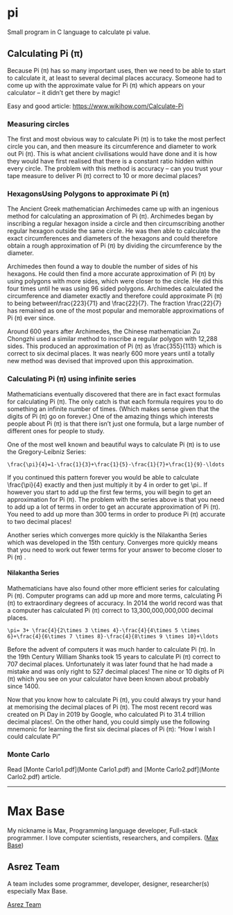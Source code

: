 # pi

Small program in C language to calculate pi value.

## Calculating Pi (π)

Because Pi (π) has so many important uses, then we need to be able to start to calculate it, at least to several decimal places accuracy.  Someone had to come up with the approximate value for Pi (π) which appears on your calculator – it didn’t get there by magic!

Easy and good article: https://www.wikihow.com/Calculate-Pi

### Measuring circles

The first and most obvious way to calculate Pi (π) is to take the most perfect circle you can, and then measure its circumference and diameter to work out Pi (π).  This is what ancient civilisations would have done and it is how they would have first realised that there is a constant ratio hidden within every circle.  The problem with this method is accuracy – can you trust your tape measure to deliver Pi (π) correct to 10 or more decimal places?

### HexagonsUsing Polygons to approximate Pi (π)

The Ancient Greek mathematician Archimedes came up with an ingenious method for calculating an approximation of Pi (π).   Archimedes began by inscribing a regular hexagon inside a circle and then circumscribing another regular hexagon outside the same circle.  He was then able to calculate the exact circumferences and diameters of the hexagons and could therefore obtain a rough approximation of Pi (π) by dividing the circumference by the diameter.

Archimedes then found a way to double the number of sides of his hexagons. He could then find a more accurate approximation of Pi (π) by using polygons with more sides, which were closer to the circle. He did this four times until he was using 96 sided polygons. Archimedes calculated the circumference and diameter exactly and therefore could approximate Pi (π) to being between\frac{223}{71} and \frac{22}{7}. The fraction \frac{22}{7} has remained as one of the most popular and memorable approximations of Pi (π) ever since.

Around 600 years after Archimedes, the Chinese mathematician Zu Chongzhi used a similar method to inscribe a regular polygon with 12,288 sides.  This produced an approximation of Pi (π) as  \frac{355}{113} which is correct to six decimal places.  It was nearly 600 more years until a totally new method was devised that improved upon this approximation.

### Calculating Pi (π) using infinite series

Mathematicians eventually discovered that there are in fact exact formulas for calculating Pi (π).  The only catch is that each formula requires you to do something an infinite number of times.  (Which makes sense given that the digits of Pi (π) go on forever.)  One of the amazing things which interests people about Pi (π) is that there isn’t just one formula, but a large number of different ones for people to study.

One of the most well known and beautiful ways to calculate Pi (π) is to use the Gregory-Leibniz Series:

```
\frac{\pi}{4}=1-\frac{1}{3}+\frac{1}{5}-\frac{1}{7}+\frac{1}{9}-\ldots
```

If you continued this pattern forever you would be able to calculate \frac{\pi}{4} exactly and then just multiply it by 4 in order to get \pi.. If however you start to add up the first few terms, you will begin to get an approximation for Pi (π). The problem with the series above is that you need to add up a lot of terms in order to get an accurate approximation of Pi (π).  You need to add up more than 300 terms in order to produce Pi (π) accurate to two decimal places!

Another series which converges more quickly is the Nilakantha Series which was developed in the 15th century. Converges more quickly means that you need to work out fewer terms for your answer to become closer to Pi (π) .

#### Nilakantha Series

Mathematicians have also found other more efficient series for calculating Pi (π). Computer programs can add up more and more terms, calculating Pi (π) to extraordinary degrees of accuracy. In 2014 the world record was that a computer has calculated Pi (π) correct to 13,300,000,000,000 decimal places.

```
\pi= 3+ \frac{4}{2\times 3 \times 4}-\frac{4}{4\times 5 \times 6}+\frac{4}{6\times 7 \times 8}-\frac{4}{8\times 9 \times 10}+\ldots
```

Before the advent of computers it was much harder to calculate Pi (π). In the 19th Century William Shanks took 15 years to calculate Pi (π) correct to 707 decimal places. Unfortunately it was later found that he had made a mistake and was only right to 527 decimal places! The nine or 10 digits of Pi (π) which you see on your calculator have been known about probably since 1400.

Now that you know how to calculate Pi (π), you could always try your hand at memorising the decimal places of Pi (π). The most recent record was created on Pi Day in 2019 by Google, who calculated Pi to 31.4 trillion decimal places!. On the other hand, you could simply use the following mnemonic for learning the first six decimal places of Pi (π): “How I wish I could calculate Pi”

### Monte Carlo

Read [Monte Carlo1.pdf](Monte Carlo1.pdf) and  [Monte Carlo2.pdf](Monte Carlo2.pdf) article.

---------

# Max Base

My nickname is Max, Programming language developer, Full-stack programmer. I love computer scientists, researchers, and compilers. ([Max Base](https://maxbase.org/))

## Asrez Team

A team includes some programmer, developer, designer, researcher(s) especially Max Base.

[Asrez Team](https://www.asrez.com/)
